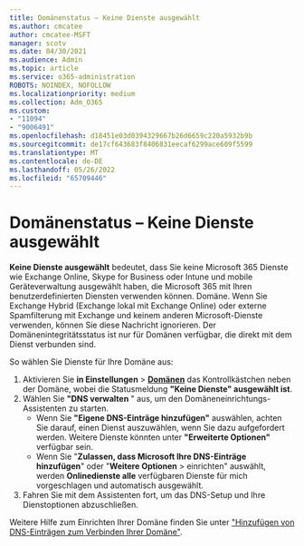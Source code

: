 ```yaml
---
title: Domänenstatus – Keine Dienste ausgewählt
ms.author: cmcatee
author: cmcatee-MSFT
manager: scotv
ms.date: 04/30/2021
ms.audience: Admin
ms.topic: article
ms.service: o365-administration
ROBOTS: NOINDEX, NOFOLLOW
ms.localizationpriority: medium
ms.collection: Adm_O365
ms.custom:
- "11094"
- "9006491"
ms.openlocfilehash: d18451e03d0394329667b26d6659c220a5932b9b
ms.sourcegitcommit: de17cf643683f8406831eecaf6299ace609f5599
ms.translationtype: MT
ms.contentlocale: de-DE
ms.lasthandoff: 05/26/2022
ms.locfileid: "65709446"
---
```

# <a name="domain-status---no-services-selected"></a>Domänenstatus – Keine Dienste ausgewählt

**Keine Dienste ausgewählt** bedeutet, dass Sie keine Microsoft 365 Dienste wie Exchange Online, Skype for Business oder Intune und mobile Geräteverwaltung ausgewählt haben, die Microsoft 365 mit Ihren benutzerdefinierten Diensten verwenden können. Domäne. Wenn Sie Exchange Hybrid (Exchange lokal mit Exchange Online) oder externe Spamfilterung mit Exchange und keinem anderen Microsoft-Dienste verwenden, können Sie diese Nachricht ignorieren. Der Domänenintegritätsstatus ist nur für Domänen verfügbar, die direkt mit dem Dienst verbunden sind.

So wählen Sie Dienste für Ihre Domäne aus:

1. Aktivieren Sie **in Einstellungen** >  [**Domänen**](https://admin.microsoft.com/Adminportal/Home) das Kontrollkästchen neben der Domäne, wobei die Statusmeldung **"Keine Dienste" ausgewählt ist**.
1. Wählen Sie **"DNS verwalten** " aus, um den Domäneneinrichtungs-Assistenten zu starten.
    - Wenn Sie **"Eigene DNS-Einträge hinzufügen"** auswählen, achten Sie darauf, einen Dienst auszuwählen, wenn Sie dazu aufgefordert werden. Weitere Dienste könnten unter **"Erweiterte Optionen"** verfügbar sein.
    - Wenn Sie "**Zulassen, dass Microsoft Ihre DNS-Einträge hinzufügen**" oder "**Weitere Optionen** >  einrichten" auswählt, werden **Onlinedienste alle** verfügbaren Dienste für mich vorgeschlagen und automatisch ausgewählt.
1. Fahren Sie mit dem Assistenten fort, um das DNS-Setup und Ihre Dienstoptionen abzuschließen.
 
Weitere Hilfe zum Einrichten Ihrer Domäne finden Sie unter ["Hinzufügen von DNS-Einträgen zum Verbinden Ihrer Domäne"](https://docs.microsoft.com/microsoft-365/admin/get-help-with-domains/create-dns-records-at-any-dns-hosting-provider).

